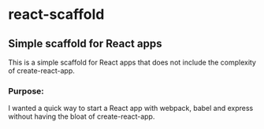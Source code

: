 # react-scaffold
## Simple scaffold for React apps

This is a simple scaffold for React apps that does not include the complexity of create-react-app. 

### Purpose: 
I wanted a quick way to start a React app with webpack, babel and express without having the bloat of create-react-app.


